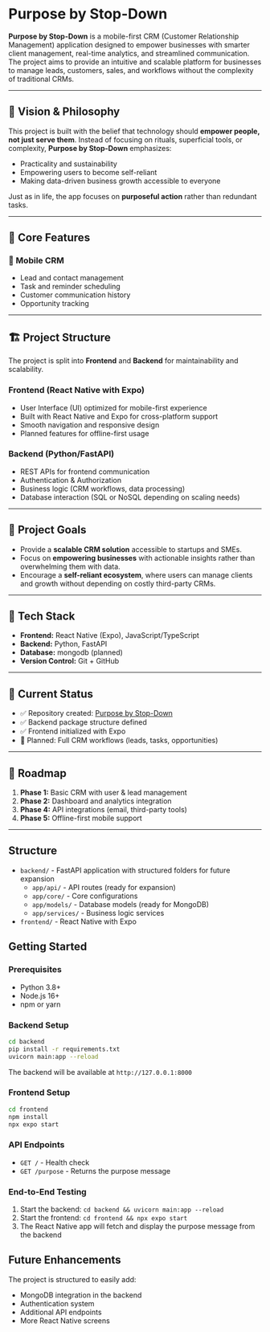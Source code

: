# Purpose by Stop-Down

**Purpose by Stop-Down** is a mobile-first CRM (Customer Relationship Management) application designed to empower businesses with smarter client management, real-time analytics, and streamlined communication.  
The project aims to provide an intuitive and scalable platform for businesses to manage leads, customers, sales, and workflows without the complexity of traditional CRMs.

---

## 🌟 Vision & Philosophy

This project is built with the belief that technology should **empower people, not just serve them**. Instead of focusing on rituals, superficial tools, or complexity, **Purpose by Stop-Down** emphasizes:
- Practicality and sustainability
- Empowering users to become self-reliant
- Making data-driven business growth accessible to everyone

Just as in life, the app focuses on **purposeful action** rather than redundant tasks.

---

## 🧩 Core Features

### 📱 Mobile CRM
- Lead and contact management
- Task and reminder scheduling
- Customer communication history
- Opportunity tracking
---

## 🏗️ Project Structure

The project is split into **Frontend** and **Backend** for maintainability and scalability.

### **Frontend (React Native with Expo)**
- User Interface (UI) optimized for mobile-first experience
- Built with React Native and Expo for cross-platform support
- Smooth navigation and responsive design
- Planned features for offline-first usage

### **Backend (Python/FastAPI)**
- REST APIs for frontend communication
- Authentication & Authorization
- Business logic (CRM workflows, data processing)
- Database interaction (SQL or NoSQL depending on scaling needs)
---

## 🎯 Project Goals

- Provide a **scalable CRM solution** accessible to startups and SMEs.
- Focus on **empowering businesses** with actionable insights rather than overwhelming them with data.
- Encourage a **self-reliant ecosystem**, where users can manage clients and growth without depending on costly third-party CRMs.
---

## 🚀 Tech Stack

- **Frontend:** React Native (Expo), JavaScript/TypeScript  
- **Backend:** Python, FastAPI  
- **Database:** mongodb (planned)
- **Version Control:** Git + GitHub  

---

## 📌 Current Status

- ✅ Repository created: [Purpose by Stop-Down](https://github.com/ManzarAli25/PURPOSE-BY-STOPDOWN)  
- ✅ Backend package structure defined  
- ✅ Frontend initialized with Expo  
- 🔄 Planned: Full CRM workflows (leads, tasks, opportunities)

---

## 📅 Roadmap

1. **Phase 1:** Basic CRM with user & lead management  
2. **Phase 2:** Dashboard and analytics integration  
4. **Phase 4:** API integrations (email, third-party tools)  
5. **Phase 5:** Offline-first mobile support  

---

## Structure

- `backend/` - FastAPI application with structured folders for future expansion
  - `app/api/` - API routes (ready for expansion)
  - `app/core/` - Core configurations
  - `app/models/` - Database models (ready for MongoDB)
  - `app/services/` - Business logic services
- `frontend/` - React Native with Expo

## Getting Started

### Prerequisites
- Python 3.8+
- Node.js 16+
- npm or yarn

### Backend Setup
```bash
cd backend
pip install -r requirements.txt
uvicorn main:app --reload
```

The backend will be available at `http://127.0.0.1:8000`

### Frontend Setup
```bash
cd frontend
npm install
npx expo start
```

### API Endpoints

- `GET /` - Health check
- `GET /purpose` - Returns the purpose message

### End-to-End Testing

1. Start the backend: `cd backend && uvicorn main:app --reload`
2. Start the frontend: `cd frontend && npx expo start`
3. The React Native app will fetch and display the purpose message from the backend

## Future Enhancements

The project is structured to easily add:
- MongoDB integration in the backend
- Authentication system
- Additional API endpoints
- More React Native screens
